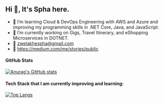 ## Hi 👋, It's Spha here.

- 🌱 I’m learning Cloud & DevOps Engineering with AWS and Azure and improving my programming skills in .NET Core, Java, and JavaScript.
- 👯 I’m currently working on Gigs, Travel Itinerary, and eShopping Microservices in DOTNET. 
- 📧 zwelakhespha@gmail.com
- 🔗 https://medium.com/me/stories/public

#### GitHub Stats
[![Anurag's GitHub stats](https://github-readme-stats.vercel.app/api?username=sphavix&show_icons=true)](https://github.com/sphavix/github-readme-stats&show_icons=true)

#### Tech Stack that I am currently improving and learning:
[![Top Langs](https://github-readme-stats.vercel.app/api/top-langs/?username=sphavix&layout=compact)](https://github.com/sphavix/github-readme-stats&layout=compact)

<!-- 📫 How to reach me: ...
- 😄 Pronouns: ...
- ⚡ Fun fact: ...
- - 🤔 I’m looking for help with ...
  - - 💬 Ask me about ...
-->
